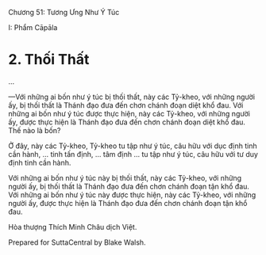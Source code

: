  

Chương 51: Tương Ưng Như Ý Túc

I: Phẩm Cāpāla

# 2\. Thối Thất

…

—Với những ai bốn như ý túc bị thối thất, này các Tỷ-kheo, với những người ấy, bị thối thất là Thánh đạo đưa đến chơn chánh đoạn diệt khổ đau. Với những ai bốn như ý túc được thực hiện, này các Tỷ-kheo, với những người ấy, được thực hiện là Thánh đạo đưa đến chơn chánh đoạn diệt khổ đau. Thế nào là bốn?

Ở đây, này các Tỷ-kheo, Tỷ-kheo tu tập như ý túc, câu hữu với dục định tinh cần hành, … tinh tấn định, … tâm định … tu tập như ý túc, câu hữu với tư duy định tinh cần hành.

Với những ai bốn như ý túc này bị thối thất, này các Tỷ-kheo, với những người ấy, bị thối thất là Thánh đạo đưa đến chơn chánh đoạn tận khổ đau. Với những ai bốn như ý túc này được thực hiện, này các Tỷ-kheo, với những người ấy, được thực hiện là Thánh đạo đưa đến chơn chánh đoạn tận khổ đau.

Hòa thượng Thích Minh Châu dịch Việt.

Prepared for SuttaCentral by Blake Walsh.